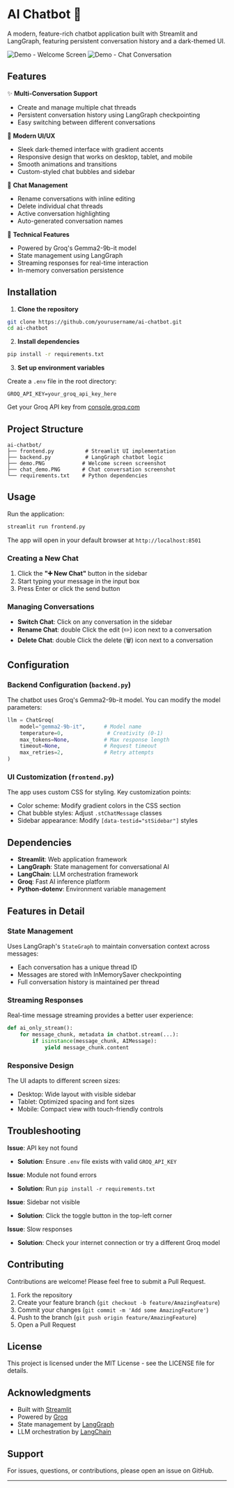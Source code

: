 # AI Chatbot 🤖

A modern, feature-rich chatbot application built with Streamlit and LangGraph, featuring persistent conversation history and a dark-themed UI.

![Demo - Welcome Screen](demo.PNG)
![Demo - Chat Conversation](chat_demo.PNG)

## Features

✨ **Multi-Conversation Support**
- Create and manage multiple chat threads
- Persistent conversation history using LangGraph checkpointing
- Easy switching between different conversations

🎨 **Modern UI/UX**
- Sleek dark-themed interface with gradient accents
- Responsive design that works on desktop, tablet, and mobile
- Smooth animations and transitions
- Custom-styled chat bubbles and sidebar

💬 **Chat Management**
- Rename conversations with inline editing
- Delete individual chat threads
- Active conversation highlighting
- Auto-generated conversation names

🔧 **Technical Features**
- Powered by Groq's Gemma2-9b-it model
- State management using LangGraph
- Streaming responses for real-time interaction
- In-memory conversation persistence

## Installation

1. **Clone the repository**
```bash
git clone https://github.com/yourusername/ai-chatbot.git
cd ai-chatbot
```

2. **Install dependencies**
```bash
pip install -r requirements.txt
```

3. **Set up environment variables**

Create a `.env` file in the root directory:
```env
GROQ_API_KEY=your_groq_api_key_here
```

Get your Groq API key from [console.groq.com](https://console.groq.com)

## Project Structure

```
ai-chatbot/
├── frontend.py          # Streamlit UI implementation
├── backend.py           # LangGraph chatbot logic
├── demo.PNG            # Welcome screen screenshot
├── chat_demo.PNG       # Chat conversation screenshot
└── requirements.txt    # Python dependencies
```

## Usage

Run the application:
```bash
streamlit run frontend.py
```

The app will open in your default browser at `http://localhost:8501`

### Creating a New Chat
1. Click the **"➕ New Chat"** button in the sidebar
2. Start typing your message in the input box
3. Press Enter or click the send button

### Managing Conversations
- **Switch Chat**: Click on any conversation in the sidebar
- **Rename Chat**: double Click the edit (✏️) icon next to a conversation
- **Delete Chat**: double Click the delete (🗑️) icon next to a conversation

## Configuration

### Backend Configuration (`backend.py`)

The chatbot uses Groq's Gemma2-9b-it model. You can modify the model parameters:

```python
llm = ChatGroq(
    model="gemma2-9b-it",      # Model name
    temperature=0,              # Creativity (0-1)
    max_tokens=None,           # Max response length
    timeout=None,              # Request timeout
    max_retries=2,             # Retry attempts
)
```

### UI Customization (`frontend.py`)

The app uses custom CSS for styling. Key customization points:
- Color scheme: Modify gradient colors in the CSS section
- Chat bubble styles: Adjust `.stChatMessage` classes
- Sidebar appearance: Modify `[data-testid="stSidebar"]` styles


## Dependencies

- **Streamlit**: Web application framework
- **LangGraph**: State management for conversational AI
- **LangChain**: LLM orchestration framework
- **Groq**: Fast AI inference platform
- **Python-dotenv**: Environment variable management

## Features in Detail

### State Management
Uses LangGraph's `StateGraph` to maintain conversation context across messages:
- Each conversation has a unique thread ID
- Messages are stored with InMemorySaver checkpointing
- Full conversation history is maintained per thread

### Streaming Responses
Real-time message streaming provides a better user experience:
```python
def ai_only_stream():
    for message_chunk, metadata in chatbot.stream(...):
        if isinstance(message_chunk, AIMessage):
            yield message_chunk.content
```

### Responsive Design
The UI adapts to different screen sizes:
- Desktop: Wide layout with visible sidebar
- Tablet: Optimized spacing and font sizes
- Mobile: Compact view with touch-friendly controls

## Troubleshooting

**Issue**: API key not found
- **Solution**: Ensure `.env` file exists with valid `GROQ_API_KEY`

**Issue**: Module not found errors
- **Solution**: Run `pip install -r requirements.txt`

**Issue**: Sidebar not visible
- **Solution**: Click the toggle button in the top-left corner

**Issue**: Slow responses
- **Solution**: Check your internet connection or try a different Groq model

## Contributing

Contributions are welcome! Please feel free to submit a Pull Request.

1. Fork the repository
2. Create your feature branch (`git checkout -b feature/AmazingFeature`)
3. Commit your changes (`git commit -m 'Add some AmazingFeature'`)
4. Push to the branch (`git push origin feature/AmazingFeature`)
5. Open a Pull Request

## License

This project is licensed under the MIT License - see the LICENSE file for details.

## Acknowledgments

- Built with [Streamlit](https://streamlit.io/)
- Powered by [Groq](https://groq.com/)
- State management by [LangGraph](https://github.com/langchain-ai/langgraph)
- LLM orchestration by [LangChain](https://www.langchain.com/)

## Support

For issues, questions, or contributions, please open an issue on GitHub.

---
